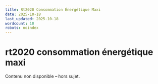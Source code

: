```yaml
---
title: Rt2020 Consommation Énergétique Maxi
date: 2025-10-18
last_updated: 2025-10-18
wordcount: 10
robots: noindex
---
```


# rt2020 consommation énergétique maxi

Contenu non disponible – hors sujet.